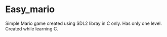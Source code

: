 # Easy_mario
Simple Mario game created using SDL2 libray in C only. Has only one level. Created while learning C.

